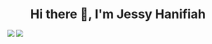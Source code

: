 <h1 align="center">Hi there 👋, I'm Jessy Hanifiah</h1>
<img src="https://github-readme-stats.vercel.app/api?username=jeeehaan&show_icons=true&theme=radical">
<img src="https://github-readme-stats.vercel.app/api/top-langs/?username=jeeehaan&theme=radical">




<!--
**jeeehaan/jeeehaan** is a ✨ _special_ ✨ repository because its `README.md` (this file) appears on your GitHub profile.

Here are some ideas to get you started:

- 🔭 I’m currently working on ...
- 🌱 I’m currently learning ...
- 👯 I’m looking to collaborate on ...
- 🤔 I’m looking for help with ...
- 💬 Ask me about ...
- 📫 How to reach me: ...
- 😄 Pronouns: ...
- ⚡ Fun fact: ...
-->
